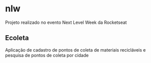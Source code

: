 # nlw

Projeto realizado no evento Next Level Week da Rocketseat

## Ecoleta
Aplicação de cadastro de pontos de coleta de materiais recicláveis e pesquisa de pontos de coleta por cidade

